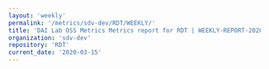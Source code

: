 ```yaml
---
layout: 'weekly'
permalink: '/metrics/sdv-dev/RDT/WEEKLY/'
title: 'DAI Lab OSS Metrics Metrics report for RDT | WEEKLY-REPORT-2020-03-15'
organization: 'sdv-dev'
repository: 'RDT'
current_date: '2020-03-15'
---
```

